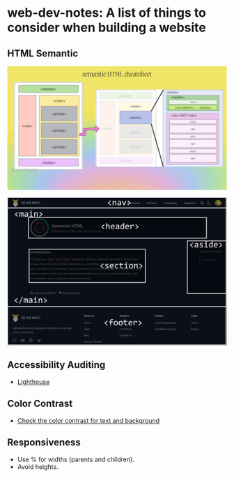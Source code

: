 # web-dev-notes: A list of things to consider when building a website

## HTML Semantic

![Semantic HTML cheat sheet](images/html_cheatsheetjpeg.jpeg)

![Semantic HTML from The Odin Project](images/semantic_html_example.png)

## Accessibility Auditing

- [Lighthouse](https://developer.chrome.com/docs/lighthouse/overview)

## Color Contrast

- [Check the color contrast for text and background](https://coolors.co/contrast-checker/112a46-acc8e5)

## Responsiveness

- Use % for widths (parents and children).
- Avoid heights.
